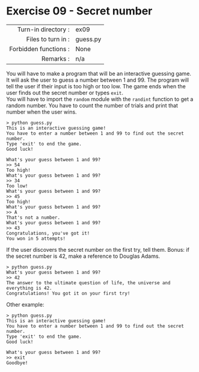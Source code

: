 # Exercise 09 - Secret number

|                         |                    |
| -----------------------:| ------------------ |
|   Turn-in directory :   |  ex09              |
|   Files to turn in :    |  guess.py          |
|   Forbidden functions : |  None              |
|   Remarks :             |  n/a               |

You will have to make a program that will be an interactive guessing game. It will ask the user to guess a number between 1 and 99. The program will tell the user if their input is too high or too low. The game ends when the user finds out the secret number or types `exit`.  
You will have to import the `random` module with the `randint` function to get a random number. 
You have to count the number of trials and print that number when the user wins.


```console
> python guess.py
This is an interactive guessing game!
You have to enter a number between 1 and 99 to find out the secret number.
Type 'exit' to end the game.
Good luck!

What's your guess between 1 and 99?
>> 54
Too high!
What's your guess between 1 and 99?
>> 34
Too low!
What's your guess between 1 and 99?
>> 45
Too high!
What's your guess between 1 and 99?
>> A
That's not a number.
What's your guess between 1 and 99?
>> 43
Congratulations, you've got it!
You won in 5 attempts!
```

If the user discovers the secret number on the first try, tell them.
Bonus: if the secret number is 42, make a reference to Douglas Adams.

```console
> python guess.py
What's your guess between 1 and 99?
>> 42
The answer to the ultimate question of life, the universe and everything is 42.
Congratulations! You got it on your first try!
```

Other example:
```console
> python guess.py
This is an interactive guessing game!
You have to enter a number between 1 and 99 to find out the secret number.
Type 'exit' to end the game.
Good luck!

What's your guess between 1 and 99?
>> exit
Goodbye!
```

